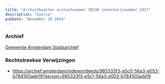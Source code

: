 ```yaml
---
title: "Archiefkaarten archiefnummer 30238 inventarisnummer 1917"
description: "Source"
pubDate: "November 20 2024"
---
```


### Archief
[Gemeente Amsterdam Stadsarchief](https://archief.amsterdam/)

### Rechtstreekse Verwijzingen
- https://archief.amsterdam/indexen/deeds/985333f3-e5c0-56a3-e053-b784100ade19?person=985333f3-e5c1-56a3-e053-b784100ade19